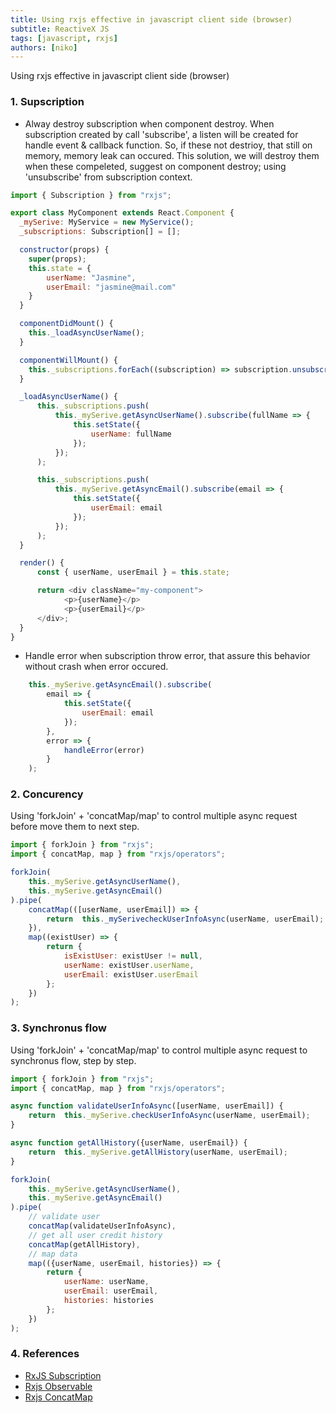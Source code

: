 ```yaml
---
title: Using rxjs effective in javascript client side (browser)
subtitle: ReactiveX JS
tags: [javascript, rxjs]
authors: [niko]
---
```


Using rxjs effective in javascript client side (browser)

<!-- truncate -->

### 1. Supscription

- Alway destroy subscription when component destroy. When subscription created by call 'subscribe', a listen will be created for handle event & callback function. So, if these not destrioy, that still on memory, memory leak can occured. This solution, we will destroy them when these compeleted, suggest on component destroy; using 'unsubscribe' from subscription context.

```javascript
import { Subscription } from "rxjs";

export class MyComponent extends React.Component {
  _mySerive: MyService = new MyService();
  _subscriptions: Subscription[] = [];

  constructor(props) {
    super(props);
    this.state = {
        userName: "Jasmine",
        userEmail: "jasmine@mail.com"
    }
  }

  componentDidMount() {
    this._loadAsyncUserName();
  }

  componentWillMount() {
    this._subscriptions.forEach((subscription) => subscription.unsubscribe());
  }

  _loadAsyncUserName() {
      this._subscriptions.push(
          this._mySerive.getAsyncUserName().subscribe(fullName => {
              this.setState({
                  userName: fullName
              });
          });
      );

      this._subscriptions.push(
          this._mySerive.getAsyncEmail().subscribe(email => {
              this.setState({
                  userEmail: email
              });
          });
      );
  }

  render() {
      const { userName, userEmail } = this.state;

      return <div className="my-component">
            <p>{userName}</p>
            <p>{userEmail}</p>
      </div>;
  }
}
```

- Handle error when subscription throw error, that assure this behavior without crash when error occured.

```javascript
    this._mySerive.getAsyncEmail().subscribe(
        email => {
            this.setState({
                userEmail: email
            });
        },
        error => {
            handleError(error)
        }
    );
```

### 2. Concurency

Using 'forkJoin' + 'concatMap/map' to control multiple async request before move them to next step.

```javascript
import { forkJoin } from "rxjs";
import { concatMap, map } from "rxjs/operators";

forkJoin(
    this._mySerive.getAsyncUserName(),
    this._mySerive.getAsyncEmail()
).pipe(
    concatMap(([userName, userEmail]) => {
        return  this._mySerivecheckUserInfoAsync(userName, userEmail);
    }),
    map((existUser) => {
        return {
            isExistUser: existUser != null,
            userName: existUser.userName,
            userEmail: existUser.userEmail
        };
    })
);

```

### 3. Synchronus flow

Using 'forkJoin' + 'concatMap/map' to control multiple async request to synchronus flow, step by step.

```javascript
import { forkJoin } from "rxjs";
import { concatMap, map } from "rxjs/operators";

async function validateUserInfoAsync([userName, userEmail]) {
    return  this._mySerive.checkUserInfoAsync(userName, userEmail); 
}

async function getAllHistory({userName, userEmail}) {
    return  this._mySerive.getAllHistory(userName, userEmail); 
}

forkJoin(
    this._mySerive.getAsyncUserName(),
    this._mySerive.getAsyncEmail()
).pipe(
    // validate user
    concatMap(validateUserInfoAsync),
    // get all user credit history
    concatMap(getAllHistory),
    // map data
    map(({userName, userEmail, histories}) => {
        return {
            userName: userName,
            userEmail: userEmail,
            histories: histories
        };
    })
);

```

### 4. References

- [RxJS Subscription](http://reactivex.io/rxjs/class/es6/Subscription.js~Subscription.html)
- [Rxjs Observable](http://reactivex.io/rxjs/class/es6/Observable.js~Observable.html#instance-method-map)
- [Rxjs ConcatMap](http://reactivex.io/rxjs/class/es6/Observable.js~Observable.html#instance-method-concatMap)
